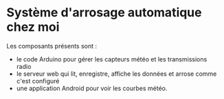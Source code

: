 # Système d'arrosage automatique chez moi
Les composants présents sont :
* le code Arduino pour gérer les capteurs météo et les transmissions radio
* le serveur web qui lit, enregistre, affiche les données et arrose comme c'est configuré
* une application Android pour voir les courbes météo.
